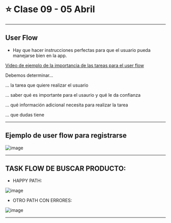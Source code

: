 # :star: Clase 09 - 05 Abril

---

## User Flow

- Hay que hacer instrucciones perfectas para que el usuario pueda manejarse bien en la app.

[Video de ejemplo de la importancia de las tareas para el user flow](https://www.youtube.com/watch?v=cDA3_5982h8&ab_channel=JoshDarnit)


Debemos determinar...

... la tarea que quiere realizar el usuario

... saber qué es importante para el usaurio y qué le da confianza

... qué información adicional necesita para realizar la tarea

... que dudas tiene

---

## Ejemplo de user flow para registrarse

![image](https://user-images.githubusercontent.com/72580574/230215504-a98b845c-b552-4d3a-8a12-94b3a3b048da.png)

---

## TASK FLOW DE BUSCAR PRODUCTO:

- HAPPY PATH:

![image](https://user-images.githubusercontent.com/72580574/230219564-89b7e857-9665-41f6-aff4-24c1a4e112bc.png)


- OTRO PATH CON ERRORES:

![image](https://user-images.githubusercontent.com/72580574/230219678-3e3c840e-41fb-41eb-8bc7-bec1669a11c6.png)

---
